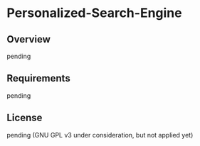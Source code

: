 # Personalized-Search-Engine
## Overview
pending

## Requirements
pending

## License
pending
(GNU GPL v3 under consideration, but not applied yet)
